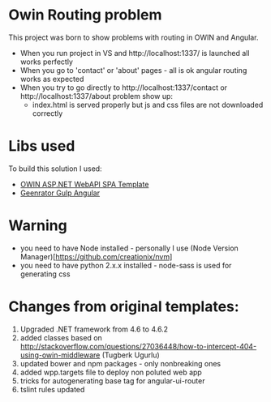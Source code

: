 ﻿# Owin Routing problem
This project was born to show problems with routing in OWIN and Angular.  
- When you run project in VS and http://localhost:1337/ is launched all works perfectly
- When you go to 'contact' or 'about' pages - all is ok angular routing works as expected
- When you try to go directly to http://localhost:1337/contact or http://localhost:1337/about problem show up:
     - index.html is served properly but js and css files are not downloaded correctly


# Libs used

To build this solution I used:
-  [OWIN ASP.NET WebAPI SPA Template](https://marketplace.visualstudio.com/items?itemName=OliverLohmann-MSFT.OWINASPNETWebAPISPATemplate)
-  [Geenrator Gulp Angular](https://github.com/Swiip/generator-gulp-angular)

# Warning
-  you need to have Node installed - personally I use (Node Version Manager)[https://github.com/creationix/nvm] 
-  you need to have python 2.x.x installed - node-sass is used for generating css

# Changes from original templates:  
1. Upgraded .NET framework from 4.6 to 4.6.2
2. added classes based on http://stackoverflow.com/questions/27036448/how-to-intercept-404-using-owin-middleware (Tugberk Ugurlu)
3. updated bower and npm packages - only nonbreaking ones
4. added wpp.targets file to deploy non poluted web app
5. tricks for autogenerating base tag for angular-ui-router
6. tslint rules updated

 